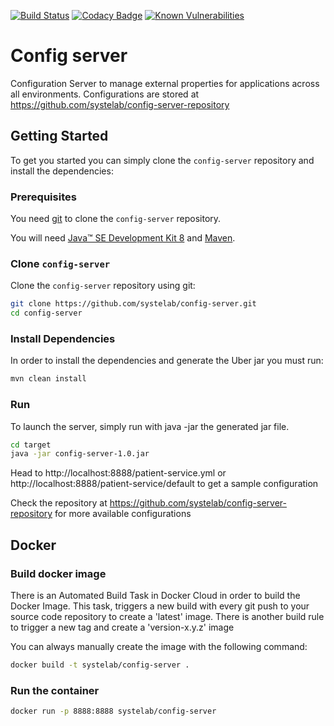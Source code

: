 [![Build Status](https://travis-ci.org/systelab/config-server.svg?branch=master)](https://travis-ci.org/systelab/config-server)
[![Codacy Badge](https://api.codacy.com/project/badge/Grade/7ce4e563c45b4d09a975d61bed7d5d50)](https://www.codacy.com/app/systelab/config-server?utm_source=github.com&amp;utm_medium=referral&amp;utm_content=systelab/config-server&amp;utm_campaign=Badge_Grade)
[![Known Vulnerabilities](https://snyk.io/test/github/systelab/config-server/badge.svg?targetFile=pom.xml)](https://snyk.io/test/github/systelab/config-server?targetFile=pom.xml)

#  Config server

Configuration Server to manage external properties for applications across all environments. Configurations are stored at https://github.com/systelab/config-server-repository

## Getting Started

To get you started you can simply clone the `config-server` repository and install the dependencies:

### Prerequisites

You need [git][git] to clone the `config-server` repository.

You will need [Java™ SE Development Kit 8][jdk-download] and [Maven][maven].

### Clone `config-server`

Clone the `config-server` repository using git:

```bash
git clone https://github.com/systelab/config-server.git
cd config-server
```

### Install Dependencies

In order to install the dependencies and generate the Uber jar you must run:

```bash
mvn clean install
```

### Run

To launch the server, simply run with java -jar the generated jar file.

```bash
cd target
java -jar config-server-1.0.jar
```

Head to http://localhost:8888/patient-service.yml or http://localhost:8888/patient-service/default to get a sample configuration

Check the repository at https://github.com/systelab/config-server-repository for more available configurations

## Docker

### Build docker image

There is an Automated Build Task in Docker Cloud in order to build the Docker Image. 
This task, triggers a new build with every git push to your source code repository to create a 'latest' image.
There is another build rule to trigger a new tag and create a 'version-x.y.z' image

You can always manually create the image with the following command:

```bash
docker build -t systelab/config-server . 
```

### Run the container

```bash
docker run -p 8888:8888 systelab/config-server
```



[git]: https://git-scm.com/
[sboot]: https://projects.spring.io/spring-boot/
[maven]: https://maven.apache.org/download.cgi
[jdk-download]: http://www.oracle.com/technetwork/java/javase/downloads
[JEE]: http://www.oracle.com/technetwork/java/javaee/tech/index.html
